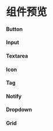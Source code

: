 # 组件预览

#### Button

<ButtonPart />

#### Input

<InputPart />

#### Textarea

<TextareaPart />

#### Icon

<IconPart />

#### Tag

<TagPart />

#### Notify

<NotifyPart />

#### Dropdown

<DropDownPart />

#### Grid

<GridPart />

<div style="height: 200px;"></div>
